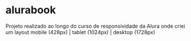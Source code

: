 # alurabook
Projeto realizado ao longo do curso de responsividade da Alura onde criei um layout mobile (428px) | tablet (1024px) | desktop (1728px)
